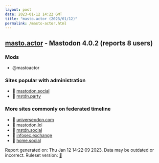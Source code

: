 ```yaml
---
layout: post
date: 2023-01-12 14:22 GMT
title: "masto.actor (2023/01/12)"
permalink: /masto-actor.html
---
```


## [masto.actor](https://masto.actor) - Mastodon 4.0.2 (reports 8 users)

### Mods
 * @mastoactor

### Sites popular with administration

* 🐘 [mastodon.social](/mastodon-social.html)
* 🐘 [mstdn.party](/mstdn-party.html)

### More sites commonly on federated timeline

* 🐘 [universeodon.com](/universeodon-com.html)
* 🐘 [mastodon.lol](/mastodon-lol.html)
* 🐘 [mstdn.social](/mstdn-social.html)
* 🐘 [infosec.exchange](/infosec-exchange.html)
* 🐘 [home.social](/home-social.html)

Report generated on: Thu Jan 12 14:22:09 2023. Data may be outdated or incorrect.
Ruleset version: [🧁](/version-cupcake)
